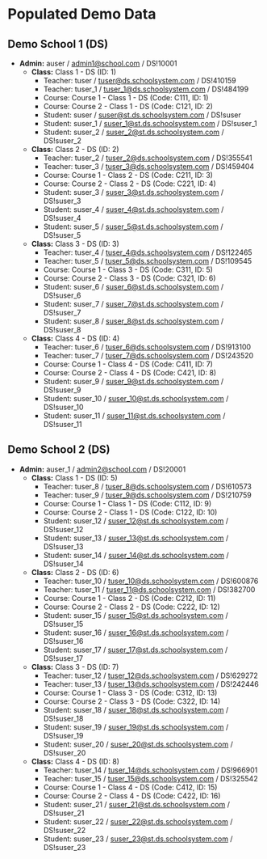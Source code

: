 # Populated Demo Data

## Demo School 1 (DS)
- **Admin:** auser / admin1@school.com / DS!10001
  - **Class:** Class 1 - DS (ID: 1)
    - Teacher: tuser / tuser@ds.schoolsystem.com / DS!410159
    - Teacher: tuser_1 / tuser_1@ds.schoolsystem.com / DS!484199
    - Course: Course 1 - Class 1 - DS (Code: C111, ID: 1)
    - Course: Course 2 - Class 1 - DS (Code: C121, ID: 2)
    - Student: suser / suser@st.ds.schoolsystem.com / DS!suser
    - Student: suser_1 / suser_1@st.ds.schoolsystem.com / DS!suser_1
    - Student: suser_2 / suser_2@st.ds.schoolsystem.com / DS!suser_2
  - **Class:** Class 2 - DS (ID: 2)
    - Teacher: tuser_2 / tuser_2@ds.schoolsystem.com / DS!355541
    - Teacher: tuser_3 / tuser_3@ds.schoolsystem.com / DS!459404
    - Course: Course 1 - Class 2 - DS (Code: C211, ID: 3)
    - Course: Course 2 - Class 2 - DS (Code: C221, ID: 4)
    - Student: suser_3 / suser_3@st.ds.schoolsystem.com / DS!suser_3
    - Student: suser_4 / suser_4@st.ds.schoolsystem.com / DS!suser_4
    - Student: suser_5 / suser_5@st.ds.schoolsystem.com / DS!suser_5
  - **Class:** Class 3 - DS (ID: 3)
    - Teacher: tuser_4 / tuser_4@ds.schoolsystem.com / DS!122465
    - Teacher: tuser_5 / tuser_5@ds.schoolsystem.com / DS!109545
    - Course: Course 1 - Class 3 - DS (Code: C311, ID: 5)
    - Course: Course 2 - Class 3 - DS (Code: C321, ID: 6)
    - Student: suser_6 / suser_6@st.ds.schoolsystem.com / DS!suser_6
    - Student: suser_7 / suser_7@st.ds.schoolsystem.com / DS!suser_7
    - Student: suser_8 / suser_8@st.ds.schoolsystem.com / DS!suser_8
  - **Class:** Class 4 - DS (ID: 4)
    - Teacher: tuser_6 / tuser_6@ds.schoolsystem.com / DS!913100
    - Teacher: tuser_7 / tuser_7@ds.schoolsystem.com / DS!243520
    - Course: Course 1 - Class 4 - DS (Code: C411, ID: 7)
    - Course: Course 2 - Class 4 - DS (Code: C421, ID: 8)
    - Student: suser_9 / suser_9@st.ds.schoolsystem.com / DS!suser_9
    - Student: suser_10 / suser_10@st.ds.schoolsystem.com / DS!suser_10
    - Student: suser_11 / suser_11@st.ds.schoolsystem.com / DS!suser_11

## Demo School 2 (DS)
- **Admin:** auser_1 / admin2@school.com / DS!20001
  - **Class:** Class 1 - DS (ID: 5)
    - Teacher: tuser_8 / tuser_8@ds.schoolsystem.com / DS!610573
    - Teacher: tuser_9 / tuser_9@ds.schoolsystem.com / DS!210759
    - Course: Course 1 - Class 1 - DS (Code: C112, ID: 9)
    - Course: Course 2 - Class 1 - DS (Code: C122, ID: 10)
    - Student: suser_12 / suser_12@st.ds.schoolsystem.com / DS!suser_12
    - Student: suser_13 / suser_13@st.ds.schoolsystem.com / DS!suser_13
    - Student: suser_14 / suser_14@st.ds.schoolsystem.com / DS!suser_14
  - **Class:** Class 2 - DS (ID: 6)
    - Teacher: tuser_10 / tuser_10@ds.schoolsystem.com / DS!600876
    - Teacher: tuser_11 / tuser_11@ds.schoolsystem.com / DS!382700
    - Course: Course 1 - Class 2 - DS (Code: C212, ID: 11)
    - Course: Course 2 - Class 2 - DS (Code: C222, ID: 12)
    - Student: suser_15 / suser_15@st.ds.schoolsystem.com / DS!suser_15
    - Student: suser_16 / suser_16@st.ds.schoolsystem.com / DS!suser_16
    - Student: suser_17 / suser_17@st.ds.schoolsystem.com / DS!suser_17
  - **Class:** Class 3 - DS (ID: 7)
    - Teacher: tuser_12 / tuser_12@ds.schoolsystem.com / DS!629272
    - Teacher: tuser_13 / tuser_13@ds.schoolsystem.com / DS!242446
    - Course: Course 1 - Class 3 - DS (Code: C312, ID: 13)
    - Course: Course 2 - Class 3 - DS (Code: C322, ID: 14)
    - Student: suser_18 / suser_18@st.ds.schoolsystem.com / DS!suser_18
    - Student: suser_19 / suser_19@st.ds.schoolsystem.com / DS!suser_19
    - Student: suser_20 / suser_20@st.ds.schoolsystem.com / DS!suser_20
  - **Class:** Class 4 - DS (ID: 8)
    - Teacher: tuser_14 / tuser_14@ds.schoolsystem.com / DS!966901
    - Teacher: tuser_15 / tuser_15@ds.schoolsystem.com / DS!325542
    - Course: Course 1 - Class 4 - DS (Code: C412, ID: 15)
    - Course: Course 2 - Class 4 - DS (Code: C422, ID: 16)
    - Student: suser_21 / suser_21@st.ds.schoolsystem.com / DS!suser_21
    - Student: suser_22 / suser_22@st.ds.schoolsystem.com / DS!suser_22
    - Student: suser_23 / suser_23@st.ds.schoolsystem.com / DS!suser_23

